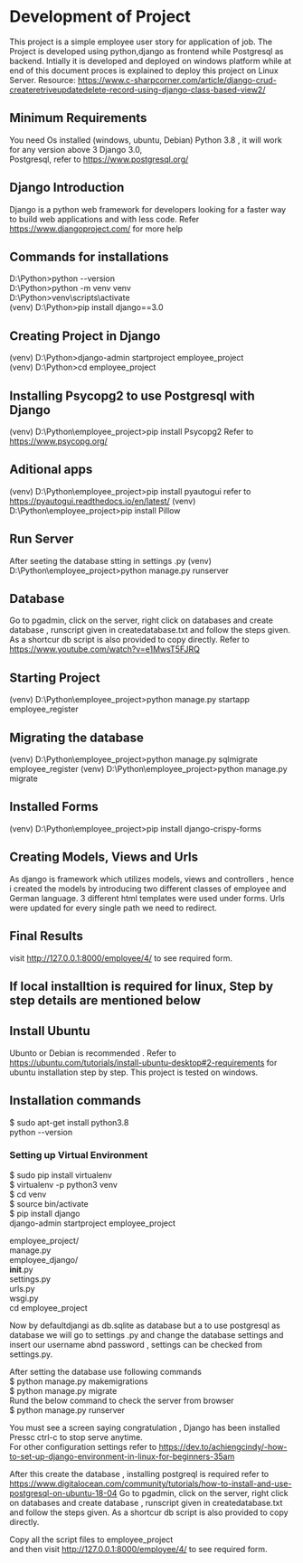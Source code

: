 # Development of Project 
This project is a simple employee user story for application of job.
The Project is developed using python,django as frontend while Postgresql as backend.
Intially it is developed and deployed  on windows platform while at end of this document proces is explained to deploy this project on Linux Server.
Resource: https://www.c-sharpcorner.com/article/django-crud-createretriveupdatedelete-record-using-django-class-based-view2/

## Minimum Requirements
You need   Os installed (windows, ubuntu, Debian)
Python 3.8  , it will work for any version above 3
Django 3.0,    
Postgresql, refer to https://www.postgresql.org/

## Django Introduction 
Django is a python web framework for developers looking for a faster way to build web applications and with less code. Refer https://www.djangoproject.com/ for more help

## Commands for installations 
D:\Python>python --version       
D:\Python>python -m venv venv     
D:\Python>venv\scripts\activate      
(venv) D:\Python>pip install django==3.0     
## Creating Project in Django
(venv) D:\Python>django-admin startproject employee_project        
(venv) D:\Python>cd employee_project       
## Installing Psycopg2  to use Postgresql with Django    
(venv) D:\Python\employee_project>pip install Psycopg2     Refer to https://www.psycopg.org/
## Aditional apps
(venv) D:\Python\employee_project>pip install pyautogui   refer to https://pyautogui.readthedocs.io/en/latest/
(venv) D:\Python\employee_project>pip install Pillow
## Run Server 
After seeting the database stting in settings .py
(venv) D:\Python\employee_project>python manage.py runserver    


## Database 
  Go to pgadmin, click on the server, right click on databases and create database , runscript given in createdatabase.txt and follow the steps given. As a shortcur db script is also provided to copy directly. Refer to  https://www.youtube.com/watch?v=e1MwsT5FJRQ 
  
##  Starting  Project
(venv) D:\Python\employee_project>python manage.py startapp employee_register    
##  Migrating the database
(venv) D:\Python\employee_project>python manage.py sqlmigrate employee_register
(venv) D:\Python\employee_project>python manage.py migrate

##  Installed Forms 
(venv) D:\Python\employee_project>pip install django-crispy-forms      

## Creating Models, Views and Urls
As django is framework which utilizes models, views and controllers , hence i  created the models by introducing two  different classes of employee and German language.
3 different html templates were used under forms. Urls were updated for every single path we need to redirect.

## Final Results     
visit http://127.0.0.1:8000/employee/4/ to see required form.     



## If local installtion is required for linux, Step by step details are mentioned below

## Install Ubuntu
Ubunto or Debian is recommended . Refer to https://ubuntu.com/tutorials/install-ubuntu-desktop#2-requirements  for ubuntu installation step by step. This project is tested on windows.

## Installation  commands
 $ sudo apt-get install python3.8  
 python --version

### Setting up Virtual Environment
$ sudo pip install virtualenv   
$  virtualenv -p python3 venv   
$  cd venv   
 $ source bin/activate   
 $ pip install django   
 django-admin startproject employee_project   
 
 employee_project/  
    manage.py   
    employee_django/    
        __init__.py    
        settings.py     
        urls.py     
        wsgi.py     
 cd employee_project       
 
 Now by defaultdjangi as db.sqlite as database  but a  to use postgresql as database we will go to settings .py and change the database settings and insert our username abnd password , settings can be checked from settings.py.       
 
 After setting the database use following commands    
 $ python manage.py makemigrations    
 $ python manage.py migrate      
 Rund the below command to check the server from browser    
 $ python manage.py runserver        
  
  You must see a screen saying congratulation , Django has been installed      
  Pressc ctrl-c to stop serve anytime.        
  For other configuration settings refer to https://dev.to/achiengcindy/-how-to-set-up-django-environment-in-linux-for-beginners-35am       
  
 After this  create the database , installing postgreql is required  refer to  https://www.digitalocean.com/community/tutorials/how-to-install-and-use-postgresql-on-ubuntu-18-04
  Go to pgadmin, click on the server, right click on databases and create database , runscript given in createdatabase.txt and follow the steps given.
  As a shortcur db script is also provided to copy directly.      
  
  Copy all the script files to employee_project      
  and then visit http://127.0.0.1:8000/employee/4/  to see required form.      
  
  
 
  
  
  
  
  
